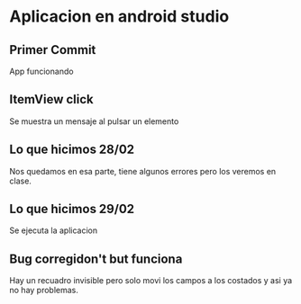 # Aplicacion en android studio
## Primer Commit
App funcionando 
## ItemView click
Se muestra un mensaje al pulsar un elemento
## Lo que hicimos 28/02
Nos quedamos en esa parte, tiene algunos errores pero los veremos en clase.
## Lo que hicimos 29/02
Se ejecuta la aplicacion
## Bug corregidon't but funciona
Hay un recuadro invisible pero solo movi los campos a los costados y asi ya no hay problemas.

